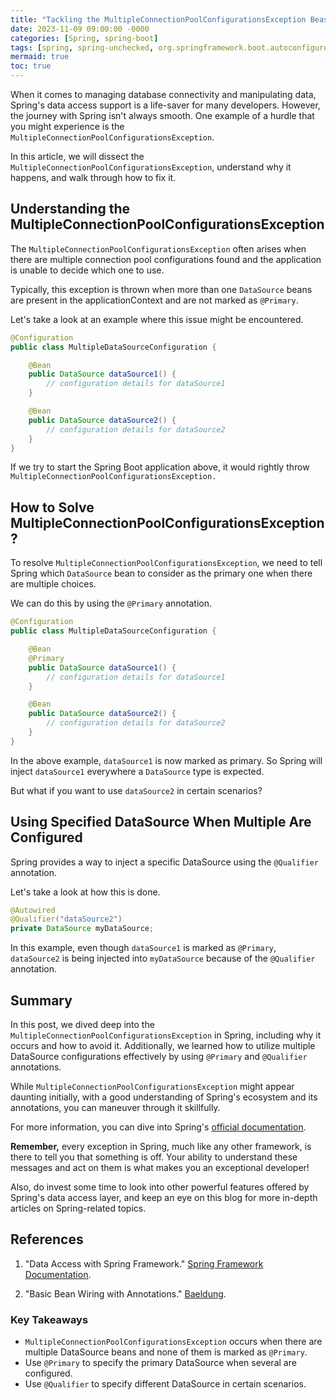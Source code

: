 ```yaml
---
title: "Tackling the MultipleConnectionPoolConfigurationsException Beast in Spring: A Step-by-Step Guide"
date: 2023-11-09 09:00:00 -0000
categories: [Spring, spring-boot]
tags: [spring, spring-unchecked, org.springframework.boot.autoconfigure.r2dbc]
mermaid: true
toc: true
---
```



When it comes to managing database connectivity and manipulating data, Spring's data access support is a life-saver for many developers. However, the journey with Spring isn't always smooth. One example of a hurdle that you might experience is the `MultipleConnectionPoolConfigurationsException`. 

In this article, we will dissect the `MultipleConnectionPoolConfigurationsException`, understand why it happens, and walk through how to fix it.

## Understanding the MultipleConnectionPoolConfigurationsException

The `MultipleConnectionPoolConfigurationsException` often arises when there are multiple connection pool configurations found and the application is unable to decide which one to use.

Typically, this exception is thrown when more than one `DataSource` beans are present in the applicationContext and are not marked as `@Primary`.

Let's take a look at an example where this issue might be encountered.

```java
@Configuration
public class MultipleDataSourceConfiguration {

    @Bean
    public DataSource dataSource1() {
        // configuration details for dataSource1
    }

    @Bean
    public DataSource dataSource2() {
        // configuration details for dataSource2
    }
}
```

If we try to start the Spring Boot application above, it would rightly throw `MultipleConnectionPoolConfigurationsException.`

## How to Solve MultipleConnectionPoolConfigurationsException?

To resolve `MultipleConnectionPoolConfigurationsException`, we need to tell Spring which `DataSource` bean to consider as the primary one when there are multiple choices.

We can do this by using the `@Primary` annotation.

```java
@Configuration
public class MultipleDataSourceConfiguration {

    @Bean
    @Primary
    public DataSource dataSource1() {
        // configuration details for dataSource1
    }

    @Bean
    public DataSource dataSource2() {
        // configuration details for dataSource2
    }
}
```
In the above example, `dataSource1` is now marked as primary. So Spring will inject `dataSource1` everywhere a `DataSource` type is expected.

But what if you want to use `dataSource2` in certain scenarios?

## Using Specified DataSource When Multiple Are Configured

Spring provides a way to inject a specific DataSource using the `@Qualifier` annotation. 

Let's take a look at how this is done.

```java
@Autowired
@Qualifier("dataSource2")
private DataSource myDataSource;

```
In this example, even though `dataSource1` is marked as `@Primary`, `dataSource2` is being injected into `myDataSource` because of the `@Qualifier` annotation.

## Summary

In this post, we dived deep into the `MultipleConnectionPoolConfigurationsException` in Spring, including why it occurs and how to avoid it. Additionally, we learned how to utilize multiple DataSource configurations effectively by using `@Primary` and `@Qualifier` annotations.

While `MultipleConnectionPoolConfigurationsException` might appear daunting initially, with a good understanding of Spring's ecosystem and its annotations, you can maneuver through it skillfully.

For more information, you can dive into Spring's [official documentation](https://docs.spring.io/spring-framework/docs/current/reference/html/data-access.html).

**Remember,** every exception in Spring, much like any other framework, is there to tell you that something is off. Your ability to understand these messages and act on them is what makes you an exceptional developer!

Also, do invest some time to look into other powerful features offered by Spring's data access layer, and keep an eye on this blog for more in-depth articles on Spring-related topics.

## References

1. "Data Access with Spring Framework." [Spring Framework Documentation](https://docs.spring.io/spring-framework/docs/current/reference/html/data-access.html).

2. "Basic Bean Wiring with Annotations." [Baeldung](https://www.baeldung.com/spring-dependency-injection).

### Key Takeaways 

- `MultipleConnectionPoolConfigurationsException` occurs when there are multiple DataSource beans and none of them is marked as `@Primary`.
- Use `@Primary` to specify the primary DataSource when several are configured.
- Use `@Qualifier` to specify different DataSource in certain scenarios.
